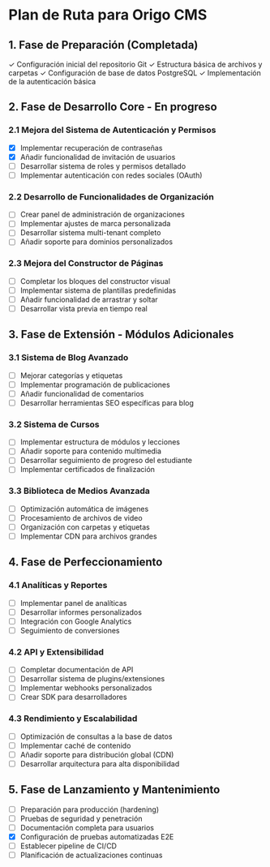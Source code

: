 # Plan de Ruta para Origo CMS

## 1. Fase de Preparación (Completada)
✓ Configuración inicial del repositorio Git
✓ Estructura básica de archivos y carpetas
✓ Configuración de base de datos PostgreSQL
✓ Implementación de la autenticación básica

## 2. Fase de Desarrollo Core - En progreso
### 2.1 Mejora del Sistema de Autenticación y Permisos
- [x] Implementar recuperación de contraseñas
- [x] Añadir funcionalidad de invitación de usuarios
- [ ] Desarrollar sistema de roles y permisos detallado
- [ ] Implementar autenticación con redes sociales (OAuth)

### 2.2 Desarrollo de Funcionalidades de Organización
- [ ] Crear panel de administración de organizaciones
- [ ] Implementar ajustes de marca personalizada
- [ ] Desarrollar sistema multi-tenant completo
- [ ] Añadir soporte para dominios personalizados

### 2.3 Mejora del Constructor de Páginas
- [ ] Completar los bloques del constructor visual
- [ ] Implementar sistema de plantillas predefinidas
- [ ] Añadir funcionalidad de arrastrar y soltar
- [ ] Desarrollar vista previa en tiempo real

## 3. Fase de Extensión - Módulos Adicionales
### 3.1 Sistema de Blog Avanzado
- [ ] Mejorar categorías y etiquetas
- [ ] Implementar programación de publicaciones
- [ ] Añadir funcionalidad de comentarios
- [ ] Desarrollar herramientas SEO específicas para blog

### 3.2 Sistema de Cursos
- [ ] Implementar estructura de módulos y lecciones
- [ ] Añadir soporte para contenido multimedia
- [ ] Desarrollar seguimiento de progreso del estudiante
- [ ] Implementar certificados de finalización

### 3.3 Biblioteca de Medios Avanzada
- [ ] Optimización automática de imágenes
- [ ] Procesamiento de archivos de video
- [ ] Organización con carpetas y etiquetas
- [ ] Implementar CDN para archivos grandes

## 4. Fase de Perfeccionamiento
### 4.1 Analíticas y Reportes
- [ ] Implementar panel de analíticas
- [ ] Desarrollar informes personalizados
- [ ] Integración con Google Analytics
- [ ] Seguimiento de conversiones

### 4.2 API y Extensibilidad
- [ ] Completar documentación de API
- [ ] Desarrollar sistema de plugins/extensiones
- [ ] Implementar webhooks personalizados
- [ ] Crear SDK para desarrolladores

### 4.3 Rendimiento y Escalabilidad
- [ ] Optimización de consultas a la base de datos
- [ ] Implementar caché de contenido
- [ ] Añadir soporte para distribución global (CDN)
- [ ] Desarrollar arquitectura para alta disponibilidad

## 5. Fase de Lanzamiento y Mantenimiento
- [ ] Preparación para producción (hardening)
- [ ] Pruebas de seguridad y penetración
- [ ] Documentación completa para usuarios
- [x] Configuración de pruebas automatizadas E2E
- [ ] Establecer pipeline de CI/CD
- [ ] Planificación de actualizaciones continuas